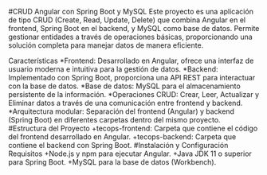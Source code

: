 #CRUD Angular con Spring Boot y MySQL
Este proyecto es una aplicación de tipo CRUD (Create, Read, Update, Delete) que combina Angular en el frontend, Spring Boot en el backend, y MySQL como base de datos. Permite gestionar entidades a través de operaciones básicas, proporcionando una solución completa para manejar datos de manera eficiente.

Características
*Frontend: Desarrollado en Angular, ofrece una interfaz de usuario moderna e intuitiva para la gestión de datos.
*Backend: Implementado con Spring Boot, proporciona una API REST para interactuar con la base de datos.
*Base de datos: MySQL para el almacenamiento persistente de la información.
*Operaciones CRUD: Crear, Leer, Actualizar y Eliminar datos a través de una comunicación entre frontend y backend.
*Arquitectura modular: Separación del frontend (Angular) y backend (Spring Boot) en diferentes carpetas dentro del mismo proyecto.
#Estructura del Proyecto
+tecops-frontend: Carpeta que contiene el código del frontend desarrollado en Angular.
+tecops-backend: Carpeta que contiene el backend con Spring Boot.
#Instalación y Configuración
Requisitos
+Node.js y npm para ejecutar Angular.
+Java JDK 11 o superior para Spring Boot.
+MySQL para la base de datos (Workbench).
